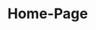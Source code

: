 # Home-Page
<!DOCTYPE html>
<html lang="en">
<head>
    <meta charset="UTF-8">
    <meta name="viewport" content="width=device-width, initial-scale=1.0">
    <title>Home Page</title>
    <style>
    
        body {
            font-family: Helvetica, sans-serif, Time New Roman, Nolo Sans;
            margin: 0;
            padding: 0;
            box-sizing: border-box;
            background-image: url(image.jpg);
            background-size: cover;
            background-position: center;
            background-attachment: fixed;
    
        }

        header {
            background-color: #ff3363;
            color: white;
            text-align: center;
            padding: 2em;
        }

        nav {
            background-color: #33d1ff;
            color: black;
            padding: 0.5em;
        }

        nav a {
            color: black;
            text-decoration: none;
            padding: 0.5em 1em;
            margin: 0 1em;
        }

        main {
            padding: 2em;
        }

        footer {
            background-color: #ff3363;
            color: white;
            text-align: center;
            padding: 1em;
            position: absolute;
            bottom: 0;
            width: 100%;
        }

        
    </style>
</head>
<body>

    <header>
        <h1>Creative Minds</h1>
    </header>

    <nav>
        <a href="#">Home Page</a>
        <a href="#">About Us Page</a>
        <a href="#">Contact Page</a>
    </nav>
<!--the art content will displayed under the navigation bar and heading-->
<!--the website will also include a background image displayed on all three pages.-->
<!--each page might have a different background image-->
    <main>
        <h1>Start Your Creative Art Path</h1> <!--going to try to make the header be centered on the page -->
        <p>Art Content Here</p> <!--going to display images and text here-->

    </main>

    <footer>
        Creative Minds.
    </footer>

</body>
</html>
